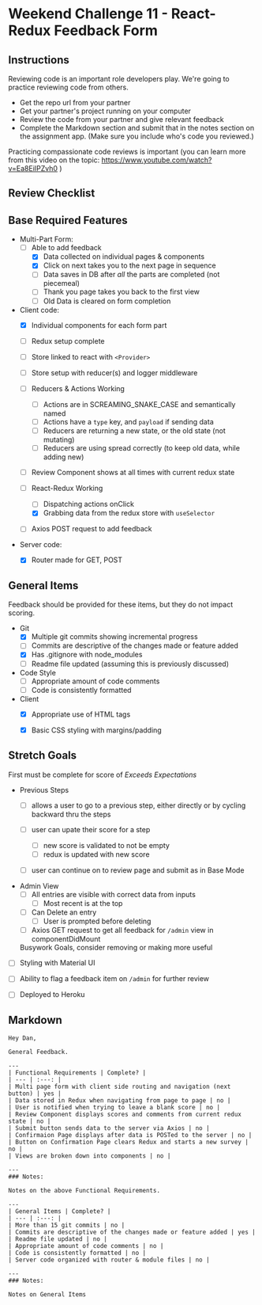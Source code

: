 # Weekend Challenge 11 - React-Redux Feedback Form

## Instructions

Reviewing code is an important role developers play. We're going to practice reviewing code from others.

- Get the repo url from your partner
- Get your partner's project running on your computer
- Review the code from your partner and give relevant feedback
- Complete the Markdown section and submit that in the notes section on the assignment app. (Make sure you include who's code you reviewed.)

Practicing compassionate code reviews is important (you can learn more from this video on the topic: https://www.youtube.com/watch?v=Ea8EiIPZvh0 )

## Review Checklist

## Base Required Features 

- Multi-Part Form:  
  - [ ] Able to add feedback
    - [x] Data collected on individual pages & components
    - [x] Click on next takes you to the next page in sequence
    - [ ] Data saves in DB after *all* the parts are completed (not piecemeal)
    - [ ] Thank you page takes you back to the first view
    - [ ] Old Data is cleared on form completion

- Client code:
  - [x]  Individual components for each form part
  - [ ]  Redux setup complete
    - [ ] Store linked to react with `<Provider>`
    - [ ] Store setup with reducer(s) and logger middleware 
  - [ ] Reducers & Actions Working
    - [ ] Actions are in SCREAMING_SNAKE_CASE and semantically named
    - [ ] Actions have a `type` key, and `payload` if sending data
    - [ ] Reducers are returning a new state, or the old state (not mutating)
    - [ ] Reducers are using spread correctly (to keep old data, while adding new)
  - [ ] Review Component shows at all times with current redux state
  - [ ] React-Redux Working
    - [ ] Dispatching actions onClick
    - [x] Grabbing data from the redux store with `useSelector`
  - [ ] Axios POST request to add feedback


- Server code:   
  - [x] Router made for GET, POST


## General Items
Feedback should be provided for these items, but they do not impact scoring.

- Git 
  - [x] Multiple git commits showing incremental progress
  - [ ] Commits are descriptive of the changes made or feature added 
  - [x] Has .gitignore with node_modules
  - [ ] Readme file updated (assuming this is previously discussed)
- Code Style 
  - [ ] Appropriate amount of code comments
  - [ ] Code is consistently formatted
- Client
  - [x] Appropriate use of HTML tags
  - [x] Basic CSS styling with margins/padding


## Stretch Goals
First must be complete for score of  _Exceeds Expectations_

- Previous Steps
  - [ ] allows a user to go to a previous step, either directly or by cycling backward thru the steps
  - [ ] user can upate their score for a step
    - [ ] new score is validated to not be empty
    - [ ] redux is updated with new score
  - [ ] user can continue on to review page and submit as in Base Mode


- Admin View
  - [ ] All entries are visible with correct data from inputs
    - [ ] Most recent is at the top
  - [ ] Can Delete an entry
    - [ ] User is prompted before deleting
  - [ ] Axios GET request to get all feedback for `/admin` view in componentDidMount

  Busywork Goals, consider removing or making more useful

- [ ] Styling with Material UI
- [ ] Ability to flag a feedback item on `/admin` for further review
- [ ] Deployed to Heroku


## Markdown

```
Hey Dan,

General Feedback.

---
| Functional Requirements | Complete? |
| --- | :---: |
| Multi page form with client side routing and navigation (next button) | yes |
| Data stored in Redux when navigating from page to page | no |
| User is notified when trying to leave a blank score | no |
| Review Component displays scores and comments from current redux state | no |
| Submit button sends data to the server via Axios | no |
| Confirmaion Page displays after data is POSTed to the server | no |
| Button on Confirmation Page clears Redux and starts a new survey | no |
| Views are broken down into components | no |

---
### Notes:

Notes on the above Functional Requirements.

---
| General Items | Complete? |
| --- | :---: |
| More than 15 git commits | no |
| Commits are descriptive of the changes made or feature added | yes |
| Readme file updated | no |
| Appropriate amount of code comments | no |
| Code is consistently formatted | no |
| Server code organized with router & module files | no |

---
### Notes:

Notes on General Items

```

